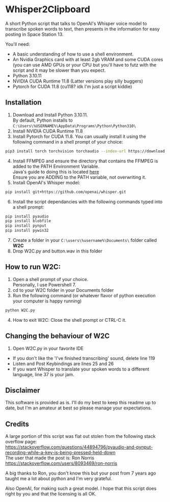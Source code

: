 # Whisper2Clipboard
A short Python script that talks to OpenAI's Whisper voice model to transcribe spoken words to text, then presents in the information for easy posting in Space Station 13.

You'll need:
* A basic understanding of how to use a shell environment.
* An Nvidia Graphics card with at least 2gb VRAM and some CUDA cores (you can use AMD GPUs or your CPU but you'll have to futz with the script and it may be slower than you expect.
* Python 3.10.11
* NVIDIA CUDA Runtime 11.8 (Latter versions play silly buggers)
* Pytorch for CUDA 11.8 (cu118? idk I'm just a script kiddie)

## Installation
1. Download and Install Python 3.10.11.  
  By default, Python installs to `C:\Users\%USERNAME%\AppData\Programs\Python\Python310\`
2. Install NVIDIA CUDA Runtime 11.8
3. Install Pytorch for CUDA 11.8. You can usually install it using the following command in a shell prompt of your choice:
```bash
pip3 install torch torchvision torchaudio --index-url https://download.pytorch.org/whl/cu118
```
4. Install FFMPEG and ensure the directory that contains the FFMPEG is added to the PATH Environment Variable.  
  Java's guide to doing this is located [here](https://www.java.com/en/download/help/path.html)  
  Ensure you are ADDING to the PATH variable, not overwriting it.   
6. Install OpenAI's Whisper model:
```bash
pip install git+https://github.com/openai/whisper.git
```
6. Install the script dependancies with the following commands typed into a shell prompt:
  ```bash
  pip install pyaudio
  pip install blobfile
  pip install pynput
  pip install pywin32
  ```
7. Create a folder in your `C:\users\%username%\Documents\` folder called **W2C**
8. Drop W2C.py and button.wav in this folder

## How to run W2C:
1. Open a shell prompt of your choice.  
  Personally, I use Powershell 7.
2. cd to your W2C folder in your Documents folder
3. Run the following command (or whatever flavor of python execution your computer is happy running)
  ```bash
  python W2C.py
  ```
4. How to exit W2C: Close the shell prompt or CTRL-C it. 

## Changing the behaviour of W2C

1. Open W2C.py in your favorite IDE
* If you don't like the 'I've finished transcribing' sound, delete line 119
* Listen and Post Keybindings are lines 25 and 26
* If you want Whisper to translate your spoken words to a different language, line 37 is your jam.

## Disclaimer
This software is provided as is. I'll do my best to keep this readme up to date, but I'm an amateur at best so please manage your expectations.

## Credits
A large portion of this script was flat out stolen from the following stack overflow page:  
https://stackoverflow.com/questions/44894796/pyaudio-and-pynput-recording-while-a-key-is-being-pressed-held-down  
The user that made the post is: Ron Norris  
https://stackoverflow.com/users/8093469/ron-norris  

A big thanks to Ron, you don't know this but your post from 7 years ago taught me a lot about python and I'm very grateful.   

Also OpenAI, for making such a great model. I hope that this script does right by you and that the licensing is all OK.
